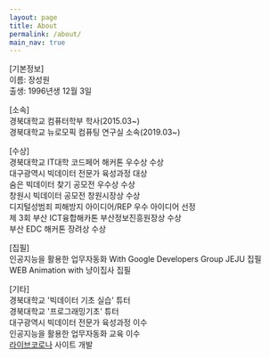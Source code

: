 ```yaml
---
layout: page
title: About
permalink: /about/
main_nav: true
---
```


[기본정보]  
이름: 장성원  
출생: 1996년생 12월 3일  

[소속]  
경북대학교 컴퓨터학부 학사(2015.03~)  
경북대학교 뉴로모픽 컴퓨팅  연구실 소속(2019.03~)  

[수상]  
경북대학교 IT대학 코드페어 해커톤 우수상 수상  
대구광역시 빅데이터 전문가 육성과정 대상  
숨은 빅데이터 찾기 공모전 우수상 수상  
창원시 빅데이터 공모전 창원시장상 수상  
디지털성범죄 피해방지 아이디어/REP 우수 아이디어 선정  
제 3회 부산 ICT융합해카톤 부산정보진흥원장상 수상  
부산 EDC 해커톤 장려상 수상  

[집필]  
인공지능을 활용한 업무자동화 With Google Developers Group JEJU 집필  
WEB Animation with 냥이집사 집필  

[기타]  
경북대학교 '빅데이터 기초 실습' 튜터   
경북대학교 '프로그래밍기초' 튜터   
대구광역시 빅데이터 전문가 육성과정 이수  
인공지능을 활용한 업무자동화 교육 이수  
[라이브코로나](https://livecorona.co.kr/) 사이트 개발 

[centrarium]: https://github.com/bencentra/centrarium
[bencentra]: http://bencentra.com
[jekyll]: https://github.com/jekyll/jekyll
